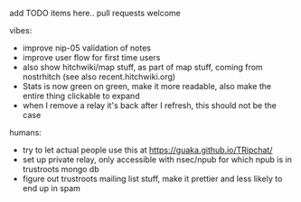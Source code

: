 
add TODO items here.. pull requests welcome

vibes:
- improve nip-05 validation of notes
- improve user flow for first time users
- also show hitchwiki/map stuff, as part of map stuff, coming from nostrhitch (see also recent.hitchwiki.org)
- Stats is now green on green, make it more readable, also make the entire thing clickable to expand
- when I remove a relay it's back after I refresh, this should not be the case


humans:
- try to let actual people use this at https://guaka.github.io/TRipchat/
- set up private relay, only accessible with nsec/npub for which npub is in trustroots mongo db
- figure out trustroots mailing list stuff, make it prettier and less likely to end up in spam
